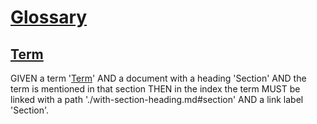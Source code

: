 # [Glossary](#glossary)

## [Term](#term)

GIVEN a term '[Term][1]'
  AND a document with a heading 'Section'
  AND the term is mentioned in that section
THEN in the index the term MUST be linked with a path './with-section-heading.md#section'
  AND a link label 'Section'.

[1]: glossary.md#term "GIVEN a term 'Term' AND a document with a heading 'Section' AND the term is mentioned in that section
THEN in the index the term MUST be linked with a path './with-section-heading.md#section' AND a link label 'Section'."
